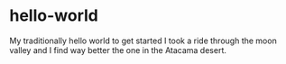 # hello-world
My traditionally hello world to get started
I took a ride through the moon valley and I find way better the one in the Atacama desert. 
